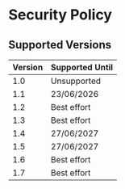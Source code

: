 # Security Policy

## Supported Versions

| Version | Supported Until |
| ------- | --------------- |
| 1.0     | Unsupported     |
| 1.1     | 23/06/2026      |
| 1.2     | Best effort     |
| 1.3     | Best effort     |
| 1.4     | 27/06/2027      |
| 1.5     | 27/06/2027      |
| 1.6     | Best effort     |
| 1.7     | Best effort     |

